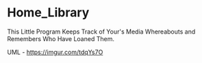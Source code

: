 # Home_Library
This Little Program Keeps Track of Your's Media Whereabouts and Remembers Who Have Loaned Them.

UML - https://imgur.com/tdqYs7O
